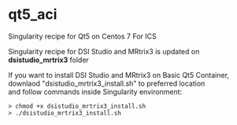 # qt5_aci
Singularity recipe for Qt5 on Centos 7 For ICS  

Singularity recipe for DSI Studio and MRtrix3 is updated on **dsistudio_mrtrix3** folder  

If you want to install DSI Studio and MRtrix3 on Basic Qt5 Container,  
downlaod "dsistudio_mrtrix3_install.sh" to preferred location  
and follow commands inside Singularity environment:  
```
> chmod +x dsistudio_mrtrix3_install.sh  
> ./dsistudio_mrtrix3_install.sh
```
